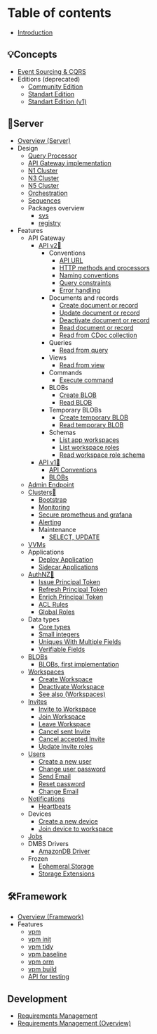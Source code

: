 # Table of contents

- [Introduction](README.md)

## 💡Concepts

- [Event Sourcing & CQRS](concepts/evsrc/README.md)
- Editions (deprecated)
  - [Community Edition](concepts/editions/ce.md)
  - [Standart Edition](concepts/editions/se.md)
  - [Standart Edition (v1)](concepts/editions/se1.md)

## 🚀Server

- [Overview (Server)](server/README.md)
- Design
  - [Query Processor](server/design/qp.md)
  - [API Gateway implementation](server/design/agw.md)
  - [N1 Cluster](server/design/c2.n1.md)
  - [N3 Cluster](server/design/c2.n3.md)
  - [N5 Cluster](server/design/c2.n5.md)
  - [Orchestration](server/design/orch.md)
  - [Sequences](server/design/sequences.md)
  - Packages overview
    - [sys](server/design/pkgsys.md)
    - [registry](server/design/pkgregistry.md)
- Features  
  - API Gateway
    - [API v2📄](server/apiv2/README.md)
      - Conventions
        - [API URL](server/apiv2/api-url.md)
        - [HTTP methods and processors](server/apiv2/http-methods-and-processors.md)
        - [Naming conventions](server/apiv2/naming-conventions.md)
        - [Query constraints](server/apiv2/query-constraints.md)
        - [Error handling](server/apiv2/errors.md)
      - Documents and records  
        - [Create document or record](server/apiv2/create-doc.md)
        - [Update document or record](server/apiv2/update-doc.md)
        - [Deactivate document or record](server/apiv2/deactivate-doc.md)
        - [Read document or record](server/apiv2/read-doc.md)
        - [Read from CDoc collection](server/apiv2/read-cdocs.md)
      - Queries
        - [Read from query](server/apiv2/read-from-query.md)
      - Views
        - [Read from view](server/apiv2/read-from-view.md)
      - Commands
        - [Execute command](server/apiv2/execute-command.md)
      - BLOBs
        - [Create BLOB](server/apiv2/create-blob.md)
        - [Read BLOB](server/apiv2/read-blob.md)
      - Temporary BLOBs
        - [Create temporary BLOB](server/apiv2/create-tblob.md)
        - [Read temporary BLOB](server/apiv2/read-tblob.md)
      - Schemas
        - [List app workspaces](server/apiv2/list-app-workspaces.md)
        - [List workspace roles](server/apiv2/list-ws-roles.md)
        - [Read workspace role schema](server/apiv2/read-ws-role-schema.md)
    - [API v1📄](server/api-gateway.md)
      - [API Conventions](server/api-conventions.md)
      - [BLOBs](server/blobs/blobs0.md)
  - [Admin Endpoint](server/admin-endpoint.md)
  - [Clusters📄](server/clusters/README.md)
    - [Bootstrap](server/clusters/bootstrap.md)
    - [Monitoring](server/mon.md)
    - [Secure prometheus and grafana](server/secure-prometheus-grafana.md)
    - [Alerting](server/alerting.md)
    - Maintenance
      - [SELECT, UPDATE](server/clusters/select-update.md)
  - [VVMs](server/vvms/README.md)
  - Applications
    - [Deploy Application](server/apps/deploy-app.md)
    - [Sidecar Applications](server/sidecarapps.md)
  - [AuthNZ📄](server/authnz/README.md)
    - [Issue Principal Token](server/authnz/login.md)
    - [Refresh Principal Token](server/authnz/refresh.md)
    - [Enrich Principal Token](server/authnz/enrich-token.md)
    - [ACL Rules](server/authnz/aclrules.md)
    - [Global Roles](server/authnz/groles.md)
  - Data types
    - [Core types](server/vsql/types.md)
    - [Small integers](server/vsql/types-small.md)
    - [Uniques With Multiple Fields](server/vsql/uniques-multi.md)
    - [Verifiable Fields](server/vsql/ver-fields.md)
  - [BLOBs](server/blobs/blobs.md)
    - [BLOBs, first implementation](server/blobs/blobs0.md)
  - [Workspaces](server/workspaces/README.md)
    - [Create Workspace](server/workspaces/create-workspace-v2.md)
    - [Deactivate Workspace](server/workspaces/deactivate-workspace.md)
    - [See also (Workspaces)](server/workspaces/workspaces-seealso.md)
  - [Invites](server/invites/invites.md)
    - [Invite to Workspace](server/invites/invite-to-ws.md)
    - [Join Workspace](server/invites/join-ws.md)
    - [Leave Workspace](server/invites/leave-ws.md)
    - [Cancel sent Invite](server/invites/cancel-sent-invite.md)
    - [Cancel accepted Invite](server/invites/cancel-accepted-invite.md)
    - [Update Invite roles](server/invites/update-invite-roles.md)
  - [Users](server/users/users.md)
    - [Create a new user](server/apiv2/create-user.md)
    - [Change user password](server/apiv2/change-password.md)
    - [Send Email](server/users/send_email.md)
    - [Reset password](server/users/reset-password.md)
    - [Change Email](server/users/change-email.md)
  - [Notifications](server/n10n/n10n.md)
    - [Heartbeats](server/n10n/heartbeats.md)
  - Devices
    - [Create a new device](server/devices/create-device.md)
    - [Join device to workspace](server/devices/join-device.md)
  - [Jobs](server/jobs.md)
  - DMBS Drivers
    - [AmazonDB Driver](server/amazondb-driver.md)
  - Frozen
    - [Ephemeral Storage](server/ephemeral-storage.md)
    - [Storage Extensions](server/storage-extensions.md)

## 🛠️Framework

- [Overview (Framework)](framework/README.md)
- Features
  - [vpm](framework/vpm/README.md)
  - [vpm init](framework/vpm/init.md)
  - [vpm tidy](framework/vpm/tidy.md)
  - [vpm baseline](framework/vpm/baseline.md)
  - [vpm orm](framework/vpm/orm.md)
  - [vpm build](framework/vpm/build.md)
  - [API for testing](framework/api-testing.md)

## Development

- [Requirements Management](reqman/README.md)
- [Requirements Management (Overview)](reqman/reqs-overview.md)
